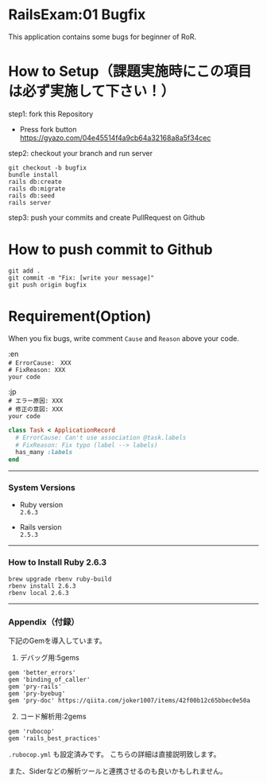 # RailsExam:01 Bugfix

This application contains some bugs for beginner of RoR. 

# How to Setup（課題実施時にこの項目は必ず実施して下さい！）
step1: fork this Repository
- Press fork button  
https://gyazo.com/04e45514f4a9cb64a32168a8a5f34cec  

step2: checkout your branch and run server  
  
`git checkout -b bugfix`  
`bundle install`  
`rails db:create`  
`rails db:migrate`  
`rails db:seed`  
`rails server`  

step3: push your commits and create PullRequest on Github

# How to push commit to Github
`git add .`  
`git commit -m "Fix: [write your message]"`  
`git push origin bugfix`  


# Requirement(Option)

When you fix bugs, write comment `Cause` and `Reason` above your code.  

:en  
`# ErrorCause:　XXX`  
`# FixReason: XXX`  
`your code`  

:jp  
`# エラー原因: XXX`  
`# 修正の意図: XXX`  
`your code`  
```ruby
class Task < ApplicationRecord
  # ErrorCause: Can't use association @task.labels
  # FixReason: Fix typo (label --> labels)
  has_many :labels
end
```

---
### System Versions

* Ruby version  
`2.6.3`

* Rails version  
`2.5.3`

---
### How to Install Ruby 2.6.3
`brew upgrade rbenv ruby-build`  
`rbenv install 2.6.3`  
`rbenv local 2.6.3`  

---
### Appendix（付録）
下記のGemを導入しています。
1. デバッグ用:5gems
```
gem 'better_errors'
gem 'binding_of_caller'
gem 'pry-rails'
gem 'pry-byebug'
gem 'pry-doc' https://qiita.com/joker1007/items/42f00b12c65bbec0e50a
```
  
2. コード解析用:2gems
```
gem 'rubocop'
gem 'rails_best_practices'
```
`.rubocop.yml` も設定済みです。
こちらの詳細は直接説明致します。

また、Siderなどの解析ツールと連携させるのも良いかもしれません。
